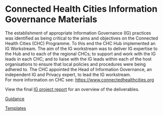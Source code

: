# Connected Health Cities Information Governance Materials
The establishment of appropriate Information Governance (IG) practices was identified as being critical to the aims and objectives on the Connected Health Cities (CHC) Programme.  To this end the CHC Hub implemented an IG Workstream.  The aim of the IG workstream was to deliver IG expertise to the Hub and to each of the regional CHCs; to support and work with the IG leads in each CHC; and to liaise with the IG leads within each of the host organisations to ensure that local policies and procedures were being adhered to.  The CHC appointed the Head of Information Governance, an independent IG and Privacy expert, to lead the IG workstream.  
For more information on CHC see: https://www.connectedhealthcities.org

View the final [IG project report](https://connectedhealthcities.github.io/chc-ig/) for an overview of the deliverables. 

[Guidance](https://github.com/connectedhealthcities/chc-ig/tree/master/guidance)

[Templates](https://github.com/connectedhealthcities/chc-ig/tree/master/templates)

